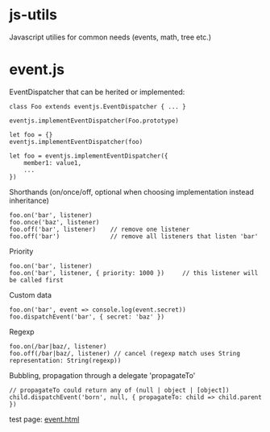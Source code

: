 # js-utils
Javascript utilies for common needs (events, math, tree etc.)

# event.js
EventDispatcher that can be herited or implemented:
	
	class Foo extends eventjs.EventDispatcher { ... }
	 
	eventjs.implementEventDispatcher(Foo.prototype)

	let foo = {}
	eventjs.implementEventDispatcher(foo)
	 
	let foo = eventjs.implementEventDispatcher({
		member1: value1,
		...
	})

Shorthands (on/once/off, optional when choosing implementation instead inheritance) 

	foo.on('bar', listener)
	foo.once('baz', listener)
	foo.off('bar', listener)    // remove one listener
	foo.off('bar')              // remove all listeners that listen 'bar'

Priority

	foo.on('bar', listener)
	foo.on('bar', listener, { priority: 1000 })     // this listener will be called first

Custom data
	
	foo.on('bar', event => console.log(event.secret))
	foo.dispatchEvent('bar', { secret: 'baz' })

Regexp

	foo.on(/bar|baz/, listener)
	foo.off(/bar|baz/, listener) // cancel (regexp match uses String representation: String(regexp))

Bubbling, propagation through a delegate 'propagateTo'
	
	// propagateTo could return any of (null | object | [object])
	child.dispatchEvent('born', null, { propagateTo: child => child.parent })

test page: [event.html](http://htmlpreview.github.io/?https://github.com/jniac/js-utils/blob/master/test/event.html)  
